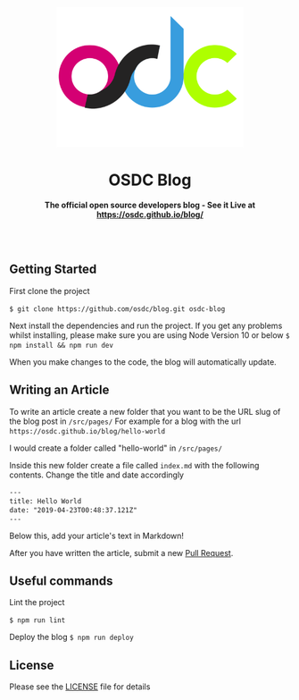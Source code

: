 <div align="center">
	<img height="250" src="./src/components/osdc.png" alt="osdc logo">
	<h1><b>OSDC Blog</b></h1>
	<p><b>The official open source developers blog - See it Live at <a href="https://osdc.github.io/blog/">https://osdc.github.io/blog/</a></b></p>
	</br>
	</br>
</div>

## Getting Started
First clone the project

`$ git clone https://github.com/osdc/blog.git osdc-blog`

Next install the dependencies and run the project. If you get any problems whilst installing, please make sure you are using Node Version 10 or below
`$ npm install && npm run dev`

When you make changes to the code, the blog will automatically update.

## Writing an Article
To write an article create a new folder that you want to be the URL slug of the blog post in `/src/pages/`
For example for a blog with the url `https://osdc.github.io/blog/hello-world`

I would create a folder called "hello-world" in `/src/pages/`

Inside this new folder create a file called `index.md` with the following contents. Change the title and date accordingly

```
---
title: Hello World
date: "2019-04-23T00:48:37.121Z"
---
```

Below this, add your article's text in Markdown!

After you have written the article, submit a new [Pull Request](https://github.com/osdc/blog/pull/new/master).

## Useful commands

Lint the project

`$ npm run lint`


Deploy the blog
`$ npm run deploy`


## License
Please see the [LICENSE](LICENSE) file for details
